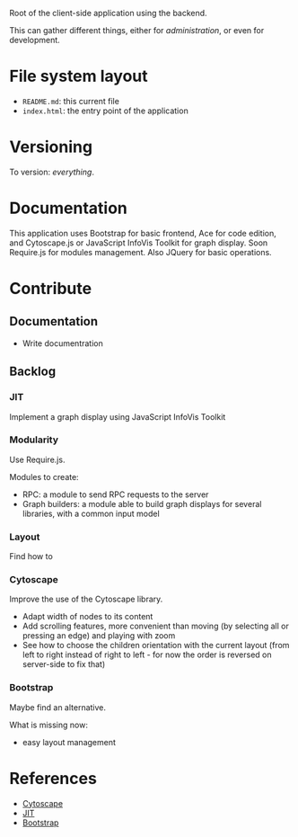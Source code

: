 Root of the client-side application using the backend.

This can gather different things, either for _administration_, or even for development.

# File system layout

* `README.md`: this current file
* `index.html`: the entry point of the application

# Versioning

To version: _everything_.

# Documentation

This application uses Bootstrap for basic frontend, Ace for code edition, and Cytoscape.js or JavaScript InfoVis Toolkit for graph display. Soon Require.js for modules management. Also JQuery for basic operations.

# Contribute

## Documentation

* Write documentration

## Backlog

### JIT

Implement a graph display using JavaScript InfoVis Toolkit

### Modularity

Use Require.js.

Modules to create:

* RPC: a module to send RPC requests to the server
* Graph builders: a module able to build graph displays for several libraries, with a common input model

### Layout

Find how to

### Cytoscape

Improve the use of the Cytoscape library.

* Adapt width of nodes to its content
* Add scrolling features, more convenient than moving (by selecting all or pressing an edge) and playing with zoom
* See how to choose the children orientation with the current layout (from left to right instead of right to left - for now the order is reversed on server-side to fix that)

### Bootstrap

Maybe find an alternative.

What is missing now:

* easy layout management

# References

* [Cytoscape](http://cytoscape.github.io/cytoscape.js/)
* [JIT](http://philogb.github.io/jit/)
* [Bootstrap](http://twitter.github.io/bootstrap)
